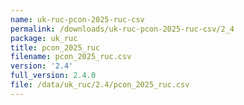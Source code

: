 ```yaml
---
name: uk-ruc-pcon-2025-ruc-csv
permalink: /downloads/uk-ruc-pcon-2025-ruc-csv/2_4
package: uk_ruc
title: pcon_2025_ruc
filename: pcon_2025_ruc.csv
version: '2.4'
full_version: 2.4.0
file: /data/uk_ruc/2.4/pcon_2025_ruc.csv
---
```

